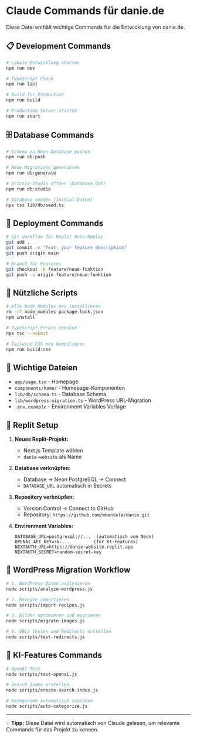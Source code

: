# Claude Commands für danie.de

Diese Datei enthält wichtige Commands für die Entwicklung von danie.de.

## 📋 Development Commands

```bash
# Lokale Entwicklung starten
npm run dev

# TypeScript Check
npm run lint

# Build für Production
npm run build

# Production Server starten
npm run start
```

## 🗄️ Database Commands

```bash
# Schema zu Neon Database pushen
npm run db:push

# Neue Migrations generieren
npm run db:generate

# Drizzle Studio öffnen (Database GUI)
npm run db:studio

# Database seeden (Initial-Daten)
npx tsx lib/db/seed.ts
```

## 🚀 Deployment Commands

```bash
# Git workflow für Replit Auto-Deploy
git add .
git commit -m "feat: your feature description"
git push origin main

# Branch für Features
git checkout -b feature/neue-funktion
git push -u origin feature/neue-funktion
```

## 🔧 Nützliche Scripts

```bash
# Alle Node Modules neu installieren
rm -rf node_modules package-lock.json
npm install

# TypeScript Errors checken
npx tsc --noEmit

# Tailwind CSS neu kompilieren
npm run build:css
```

## 📁 Wichtige Dateien

- `app/page.tsx` - Homepage
- `components/home/` - Homepage-Komponenten
- `lib/db/schema.ts` - Database Schema
- `lib/wordpress-migration.ts` - WordPress URL-Migration
- `.env.example` - Environment Variables Vorlage

## 🎯 Replit Setup

1. **Neues Replit-Projekt:**
   - Next.js Template wählen
   - `danie-website` als Name

2. **Database verknüpfen:**
   - Database → Neon PostgreSQL → Connect
   - `DATABASE_URL` automatisch in Secrets

3. **Repository verknüpfen:**
   - Version Control → Connect to GitHub
   - Repository: `https://github.com/mbentele/danie.git`

4. **Environment Variables:**
   ```
   DATABASE_URL=postgresql://...  (automatisch von Neon)
   OPENAI_API_KEY=sk-...         (für KI-Features)
   NEXTAUTH_URL=https://danie-website.replit.app
   NEXTAUTH_SECRET=random-secret-key
   ```

## 🔄 WordPress Migration Workflow

```bash
# 1. WordPress-Daten analysieren
node scripts/analyze-wordpress.js

# 2. Rezepte importieren
node scripts/import-recipes.js

# 3. Bilder optimieren und migrieren
node scripts/migrate-images.js

# 4. URLs testen und Redirects erstellen
node scripts/test-redirects.js
```

## 🤖 KI-Features Commands

```bash
# OpenAI Test
node scripts/test-openai.js

# Search Index erstellen
node scripts/create-search-index.js

# Kategorien automatisch zuordnen
node scripts/auto-categorize.js
```

---

💡 **Tipp:** Diese Datei wird automatisch von Claude gelesen, um relevante Commands für das Projekt zu kennen.